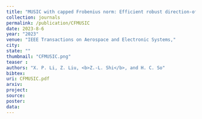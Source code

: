 ```yaml
---
title: "MUSIC with capped Frobenius norm: Efficient robust direction-of-arrival estimator"
collection: journals
permalink: /publication/CFMUSIC
date: 2023-8-6
year: "2023"
venue: "IEEE Transactions on Aerospace and Electronic Systems,"
city: 
state: ""
thumbnail: "CFMUSIC.png"
teaser : 
authors: "X. P. Li, Z. Liu, <b>Z.-L. Shi</b>, and H. C. So"
bibtex: 
uri: CFMUSIC.pdf
arxiv: 
project: 
source: 
poster: 
data:
---
```

